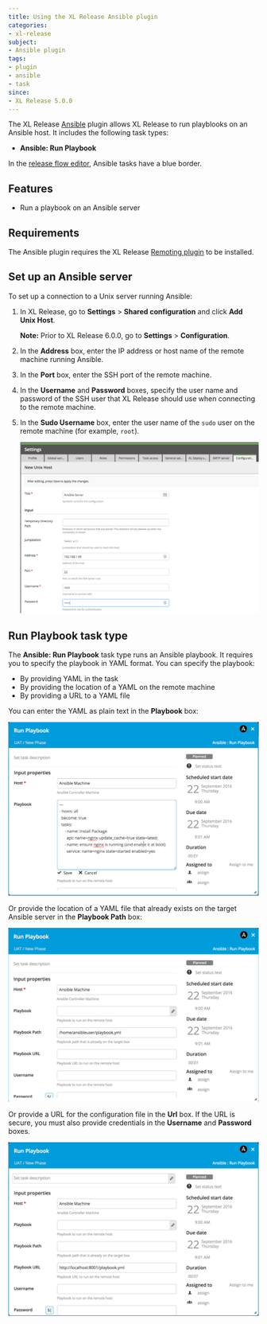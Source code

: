 ```yaml
---
title: Using the XL Release Ansible plugin
categories:
- xl-release
subject:
- Ansible plugin
tags:
- plugin
- ansible
- task
since:
- XL Release 5.0.0
---
```


The XL Release [Ansible](https://www.ansible.com/) plugin allows XL Release to run playblooks on an Ansible host. It includes the following task types:

* **Ansible: Run Playbook**

In the [release flow editor](/xl-release/how-to/using-the-release-flow-editor.html), Ansible tasks have a blue border.

## Features

* Run a playbook on an Ansible server

## Requirements

The Ansible plugin requires the XL Release [Remoting plugin](/xl-release/how-to/remoting-plugin.html) to be installed.

## Set up an Ansible server

To set up a connection to a Unix server running Ansible:

1. In XL Release, go to **Settings** > **Shared configuration** and click **Add Unix Host**.

    **Note:** Prior to XL Release 6.0.0, go to **Settings** > **Configuration**.

2. In the **Address** box, enter the IP address or host name of the remote machine running Ansible.
3. In the **Port** box, enter the SSH port of the remote machine.
4. In the **Username** and **Password** boxes, specify the user name and password of the SSH user that XL Release should use when connecting to the remote machine.
5. In the **Sudo Username** box, enter the user name of the `sudo` user on the remote machine (for example, `root`).

    ![Create Unix host](../images/xlr-ansible-plugin/ansible-unix-host.png)

## Run Playbook task type

The **Ansible: Run Playbook** task type runs an Ansible playbook. It requires you to specify the playbook in YAML format. You can specify the playbook:

* By providing YAML in the task
* By providing the location of a YAML on the remote machine
* By providing a URL to a YAML file

You can enter the YAML as plain text in the **Playbook** box:

![Ansible Run Playbook task with inline playbook](../images/xlr-ansible-plugin/ansible-playbook-inline.png)

Or provide the location of a YAML file that already exists on the target Ansible server in the **Playbook Path** box:

![Ansible Run Playbook task with remote path to playbook](../images/xlr-ansible-plugin/ansible-playbook-path-on-remote-server.png)

Or provide a URL for the configuration file in the **Url** box. If the URL is secure, you must also provide credentials in the **Username** and **Password** boxes.

![Ansible Run Playbook task with URL to playbook](../images/xlr-ansible-plugin/ansible-playbook-url.png)
